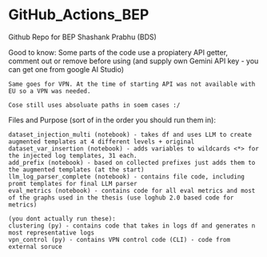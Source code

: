 # GitHub_Actions_BEP
Github Repo for BEP Shashank Prabhu (BDS)

Good to know:
    Some parts of the code use a propiatery API getter, comment out or remove before using (and supply own Gemini API key - you can get one from google AI Studio)

    Same goes for VPN. At the time of starting API was not available with EU so a VPN was needed.

    Cose still uses absoluate paths in soem cases :/

Files and Purpose (sort of in the order you should run them in):

    dataset_injection_multi (notebook) - takes df and uses LLM to create augmented templates at 4 different levels + original
    dataset_var_insertion (notebook) - adds variables to wildcards <*> for the injected log templates, 31 each.
    add_prefix (notebook) - based on collected prefixes just adds them to the augmented templates (at the start)
    llm_log_parser_complete (notebook) - contains file code, including promt templates for final LLM parser
    eval_metrics (notebook) - contains code for all eval metrics and most of the graphs used in the thesis (use loghub 2.0 based code for metrics)

    (you dont actually run these):
    clustering (py) - contains code that takes in logs df and generates n most representative logs
    vpn_control (py) - contains VPN control code (CLI) - code from external soruce

    
   
